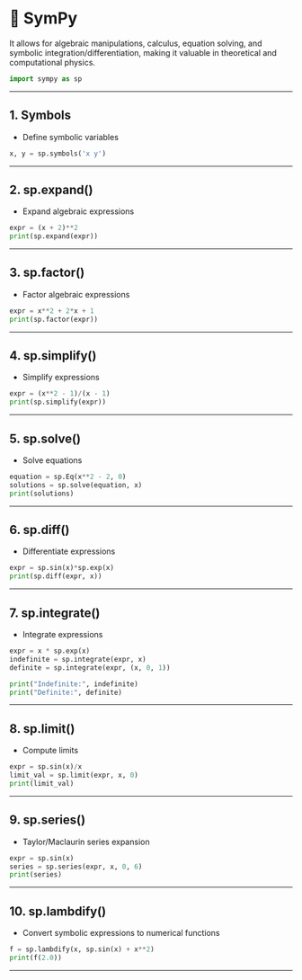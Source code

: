 # 📘 SymPy
It allows for algebraic manipulations, calculus, equation solving, and symbolic integration/differentiation, making it valuable in theoretical and computational physics.

```python
import sympy as sp
```

---

## 1. Symbols
- Define symbolic variables
```python
x, y = sp.symbols('x y')
```

---

## 2. sp.expand()
- Expand algebraic expressions
```python
expr = (x + 2)**2
print(sp.expand(expr))
```

---

## 3. sp.factor()
- Factor algebraic expressions
```python
expr = x**2 + 2*x + 1
print(sp.factor(expr))
```

---

## 4. sp.simplify()
- Simplify expressions
```python
expr = (x**2 - 1)/(x - 1)
print(sp.simplify(expr))
```

---

## 5. sp.solve()
- Solve equations
```python
equation = sp.Eq(x**2 - 2, 0)
solutions = sp.solve(equation, x)
print(solutions)
```

---

## 6. sp.diff()
- Differentiate expressions
```python
expr = sp.sin(x)*sp.exp(x)
print(sp.diff(expr, x))
```

---

## 7. sp.integrate()
- Integrate expressions
```python
expr = x * sp.exp(x)
indefinite = sp.integrate(expr, x)
definite = sp.integrate(expr, (x, 0, 1))

print("Indefinite:", indefinite)
print("Definite:", definite)
```

---

## 8. sp.limit()
- Compute limits
```python
expr = sp.sin(x)/x
limit_val = sp.limit(expr, x, 0)
print(limit_val)
```

---

## 9. sp.series()
- Taylor/Maclaurin series expansion
```python
expr = sp.sin(x)
series = sp.series(expr, x, 0, 6)
print(series)
```

---

## 10. sp.lambdify()
- Convert symbolic expressions to numerical functions
```python
f = sp.lambdify(x, sp.sin(x) + x**2)
print(f(2.0))
```
---


